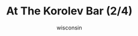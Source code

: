---
media: "images/rounds/soviet/at_the_korolev_bar_2.png"
media_type: image
title: At The Korolev Bar (2/4)
author: [wisconsin]
desc: The Soviets enjoy some drinks at the <i>Korolev's</i> bar.
---